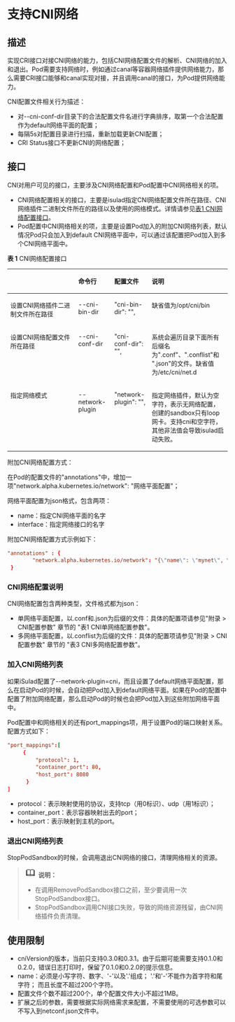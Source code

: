 # 支持CNI网络

## 描述

实现CRI接口对接CNI网络的能力，包括CNI网络配置文件的解析、CNI网络的加入和退出。Pod需要支持网络时，例如通过canal等容器网络插件提供网络能力，那么需要CRI接口能够和canal实现对接，并且调用canal的接口，为Pod提供网络能力。

CNI配置文件相关行为描述：

- 对--cni-conf-dir目录下的合法配置文件名进行字典排序，取第一个合法配置作为default网络平面的配置；
- 每隔5s对配置目录进行扫描，重新加载更新CNI配置；
- CRI Status接口不更新CNI的网络配置；

## 接口

CNI对用户可见的接口，主要涉及CNI网络配置和Pod配置中CNI网络相关的项。

- CNI网络配置相关的接口，主要是isulad指定CNI网络配置文件所在路径、CNI网络插件二进制文件所在的路径以及使用的网络模式。详情请参见[表1 CNI网络配置接口](#zh-cn_topic_0183259146_table18221919589)。
- Pod配置中CNI网络相关的项，主要是设置Pod加入的附加CNI网络列表，默认情况Pod只会加入到default CNI网络平面中，可以通过该配置把Pod加入到多个CNI网络平面中。

**表 1**  CNI网络配置接口

<a name="zh-cn_topic_0183259146_table18221919589"></a>
<table><thead align="left"><tr id="zh-cn_topic_0183259146_row2225191085"><th class="cellrowborder" id="mcps1.2.5.1.1" valign="top" width="30.826917308269174%"><p id="zh-cn_topic_0183259146_p1022619489"><a name="zh-cn_topic_0183259146_p1022619489"></a><a name="zh-cn_topic_0183259146_p1022619489"></a>&nbsp;&nbsp;</p>
</th>
<th class="cellrowborder" id="mcps1.2.5.1.2" valign="top" width="16.328367163283673%"><p id="zh-cn_topic_0183259146_p1022419587"><a name="zh-cn_topic_0183259146_p1022419587"></a><a name="zh-cn_topic_0183259146_p1022419587"></a>命令行</p>
</th>
<th class="cellrowborder" id="mcps1.2.5.1.3" valign="top" width="17.028297170282972%"><p id="zh-cn_topic_0183259146_p3226192815"><a name="zh-cn_topic_0183259146_p3226192815"></a><a name="zh-cn_topic_0183259146_p3226192815"></a>配置文件</p>
</th>
<th class="cellrowborder" id="mcps1.2.5.1.4" valign="top" width="35.816418358164185%"><p id="zh-cn_topic_0183259146_p1689202318912"><a name="zh-cn_topic_0183259146_p1689202318912"></a><a name="zh-cn_topic_0183259146_p1689202318912"></a>说明</p>
</th>
</tr>
</thead>
<tbody><tr id="zh-cn_topic_0183259146_row822131914815"><td class="cellrowborder" headers="mcps1.2.5.1.1" valign="top" width="30.826917308269174%"><p id="zh-cn_topic_0183259146_p62201919815"><a name="zh-cn_topic_0183259146_p62201919815"></a><a name="zh-cn_topic_0183259146_p62201919815"></a>设置CNI网络插件二进制文件所在路径</p>
</td>
<td class="cellrowborder" headers="mcps1.2.5.1.2" valign="top" width="16.328367163283673%"><p id="zh-cn_topic_0183259146_p15221919480"><a name="zh-cn_topic_0183259146_p15221919480"></a><a name="zh-cn_topic_0183259146_p15221919480"></a>--cni-bin-dir</p>
</td>
<td class="cellrowborder" headers="mcps1.2.5.1.3" valign="top" width="17.028297170282972%"><p id="zh-cn_topic_0183259146_p112261910816"><a name="zh-cn_topic_0183259146_p112261910816"></a><a name="zh-cn_topic_0183259146_p112261910816"></a>"cni-bin-dir": "",</p>
</td>
<td class="cellrowborder" headers="mcps1.2.5.1.4" valign="top" width="35.816418358164185%"><p id="zh-cn_topic_0183259146_p156897237917"><a name="zh-cn_topic_0183259146_p156897237917"></a><a name="zh-cn_topic_0183259146_p156897237917"></a>缺省值为/opt/cni/bin</p>
</td>
</tr>
<tr id="zh-cn_topic_0183259146_row822719788"><td class="cellrowborder" headers="mcps1.2.5.1.1" valign="top" width="30.826917308269174%"><p id="zh-cn_topic_0183259146_p16221519887"><a name="zh-cn_topic_0183259146_p16221519887"></a><a name="zh-cn_topic_0183259146_p16221519887"></a>设置CNI网络配置文件所在路径</p>
</td>
<td class="cellrowborder" headers="mcps1.2.5.1.2" valign="top" width="16.328367163283673%"><p id="zh-cn_topic_0183259146_p13221191487"><a name="zh-cn_topic_0183259146_p13221191487"></a><a name="zh-cn_topic_0183259146_p13221191487"></a>--cni-conf-dir</p>
</td>
<td class="cellrowborder" headers="mcps1.2.5.1.3" valign="top" width="17.028297170282972%"><p id="zh-cn_topic_0183259146_p192251917811"><a name="zh-cn_topic_0183259146_p192251917811"></a><a name="zh-cn_topic_0183259146_p192251917811"></a>"cni-conf-dir": "",</p>
</td>
<td class="cellrowborder" headers="mcps1.2.5.1.4" valign="top" width="35.816418358164185%"><p id="zh-cn_topic_0183259146_p4689023297"><a name="zh-cn_topic_0183259146_p4689023297"></a><a name="zh-cn_topic_0183259146_p4689023297"></a>系统会遍历目录下面所有后缀名为".conf"、".conflist"和 ".json"的文件。缺省值为/etc/cni/net.d</p>
</td>
</tr>
<tr id="zh-cn_topic_0183259146_row192251915816"><td class="cellrowborder" headers="mcps1.2.5.1.1" valign="top" width="30.826917308269174%"><p id="zh-cn_topic_0183259146_p42211193817"><a name="zh-cn_topic_0183259146_p42211193817"></a><a name="zh-cn_topic_0183259146_p42211193817"></a>指定网络模式</p>
</td>
<td class="cellrowborder" headers="mcps1.2.5.1.2" valign="top" width="16.328367163283673%"><p id="zh-cn_topic_0183259146_p17221519484"><a name="zh-cn_topic_0183259146_p17221519484"></a><a name="zh-cn_topic_0183259146_p17221519484"></a>--network-plugin</p>
</td>
<td class="cellrowborder" headers="mcps1.2.5.1.3" valign="top" width="17.028297170282972%"><p id="zh-cn_topic_0183259146_p1122131911812"><a name="zh-cn_topic_0183259146_p1122131911812"></a><a name="zh-cn_topic_0183259146_p1122131911812"></a>"network-plugin": "",</p>
</td>
<td class="cellrowborder" headers="mcps1.2.5.1.4" valign="top" width="35.816418358164185%"><p id="zh-cn_topic_0183259146_p1268916231694"><a name="zh-cn_topic_0183259146_p1268916231694"></a><a name="zh-cn_topic_0183259146_p1268916231694"></a>指定网络插件，默认为空字符，表示无网络配置，创建的sandbox只有loop网卡。支持cni和空字符，其他非法值会导致isulad启动失败。</p>
</td>
</tr>
</tbody>
</table>

附加CNI网络配置方式：

在Pod的配置文件的"annotations"中，增加一项"network.alpha.kubernetes.io/network": "网络平面配置"；

网络平面配置为json格式，包含两项：

- name：指定CNI网络平面的名字
- interface：指定网络接口的名字

附加CNI网络配置方式示例如下：

```conf
"annotations" : {
        "network.alpha.kubernetes.io/network": "{\"name\": \"mynet\", \"interface\": \"eth1\"}"
 }
```

### CNI网络配置说明

CNI网络配置包含两种类型，文件格式都为json：

- 单网络平面配置，以.conf和.json为后缀的文件：具体的配置项请参见"附录 > CNI配置参数" 章节的 "表1 CNI单网络配置参数"。
- 多网络平面配置，以.conflist为后缀的文件：具体的配置项请参见"附录 > CNI配置参数" 章节的 "表3 CNI多网络配置参数"。

### 加入CNI网络列表

如果iSulad配置了--network-plugin=cni，而且设置了default网络平面配置，那么在启动Pod的时候，会自动把Pod加入到default网络平面。如果在Pod的配置中配置了附加网络配置，那么启动Pod的时候也会把Pod加入到这些附加网络平面中。

Pod配置中和网络相关的还有port\_mappings项，用于设置Pod的端口映射关系。配置方式如下：

```conf
"port_mappings":[
     { 
         "protocol": 1,
         "container_port": 80,
         "host_port": 8080
      }
]
```

- protocol：表示映射使用的协议，支持tcp（用0标识）、udp（用1标识）；
- container\_port：表示容器映射出去的port；
- host\_port：表示映射到主机的port。

### 退出CNI网络列表

StopPodSandbox的时候，会调用退出CNI网络的接口，清理网络相关的资源。

>![](./public_sys-resources/icon-note.gif) **说明：**   
>
> - 在调用RemovePodSandbox接口之前，至少要调用一次StopPodSandbox接口。
> - StopPodSandbox调用CNI接口失败，导致的网络资源残留，由CNI网络插件负责清理。

## 使用限制

- cniVersion的版本，当前只支持0.3.0和0.3.1。由于后期可能需要支持0.1.0和0.2.0，错误日志打印时，保留了0.1.0和0.2.0的提示信息。
- name：必须是小写字符、数字、'-'以及'.'组成； '.'和'-'不能作为首字符和尾字符； 而且长度不超过200个字符。
- 配置文件个数不超过200个，单个配置文件大小不超过1MB。
- 扩展之后的参数，需要根据实际网络需求来配置，不需要使用的可选参数可以不写入到netconf.json文件中。
